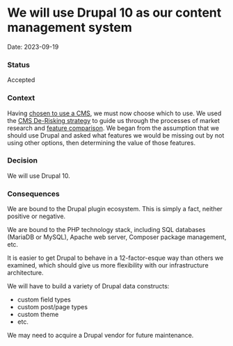 # We will use Drupal 10 as our content management system

Date: 2023-09-19

### Status

Accepted

### Context

Having [chosen to use a CMS](#186), we must now choose which to use. We used the [CMS De-Risking strategy](https://docs.google.com/document/d/1sgsPErrR_HtVfljt7EK5fWMA8p9f2vKnn4GkRjRfboA/edit#heading=h.ljvidygtuupa) to guide us through the processes of market research and [feature comparison](https://docs.google.com/document/d/11hXeEy6265Ktqw878Klc6xEjxg4FcbrXLhhJHUOwr80/edit#heading=h.4j4znlyiitkv). We began from the assumption that we should use Drupal and asked what features we would be missing out by not using other options, then determining the value of those features.

### Decision

We will use Drupal 10.

### Consequences

We are bound to the Drupal plugin ecosystem. This is simply a fact, neither positive or negative.

We are bound to the PHP technology stack, including SQL databases (MariaDB or MySQL), Apache web server, Composer package management, etc.

It is easier to get Drupal to behave in a 12-factor-esque way than others we examined, which should give us more flexibility with our infrastructure architecture.

We will have to build a variety of Drupal data constructs:
- custom field types
- custom post/page types
- custom theme
- etc.

We may need to acquire a Drupal vendor for future maintenance.
